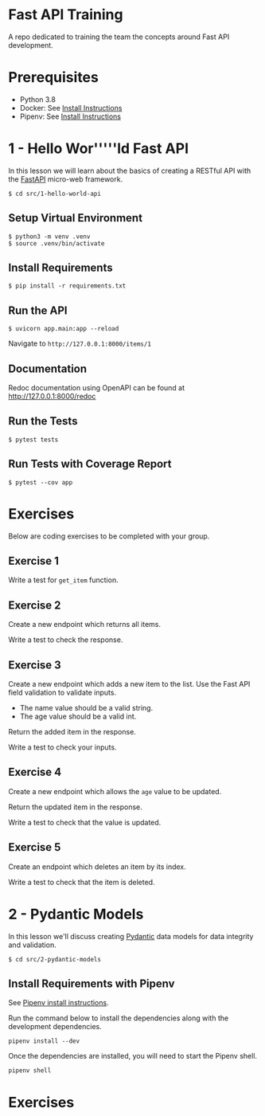 # Fast API Training

A repo dedicated to training the team the concepts around Fast API development.

# Prerequisites

- Python 3.8
- Docker: See [Install Instructions](docs/DOCKER_PIPENV.md)
- Pipenv: See [Install Instructions](docs/INSTALL_PIPENV.md)

# 1 - Hello Wor'''''ld Fast API

In this lesson we will learn about the basics of creating a RESTful API with the [FastAPI](https://fastapi.tiangolo.com/) micro-web framework.

```shell
$ cd src/1-hello-world-api
```

## Setup Virtual Environment

```shell
$ python3 -m venv .venv
$ source .venv/bin/activate
```

## Install Requirements

```shell
$ pip install -r requirements.txt
```

## Run the API

```shell
$ uvicorn app.main:app --reload
```

Navigate to `http://127.0.0.1:8000/items/1`

## Documentation

Redoc documentation using OpenAPI can be found at http://127.0.0.1:8000/redoc

## Run the Tests

```shell
$ pytest tests
```

## Run Tests with Coverage Report

```shell
$ pytest --cov app
```

# Exercises

Below are coding exercises to be completed with your group.

## Exercise 1

Write a test for `get_item` function.

## Exercise 2

Create a new endpoint which returns all items.

Write a test to check the response.

## Exercise 3

Create a new endpoint which adds a new item to the list.
Use the Fast API field validation to validate inputs.

- The name value should be a valid string.
- The age value should be a valid int.

Return the added item in the response.

Write a test to check your inputs.

## Exercise 4

Create a new endpoint which allows the `age` value to be updated.

Return the updated item in the response.

Write a test to check that the value is updated.

## Exercise 5

Create an endpoint which deletes an item by its index.

Write a test to check that the item is deleted.

# 2 - Pydantic Models

In this lesson we'll discuss creating [Pydantic](https://pydantic-docs.helpmanual.io/) data models for data integrity and validation.

```shell
$ cd src/2-pydantic-models
```

## Install Requirements with Pipenv

See [Pipenv install instructions](docs/INSTALL_PIPENV.md).

Run the command below to install the dependencies along with the development dependencies.

```shell
pipenv install --dev
```

Once the dependencies are installed, you will need to start the Pipenv shell.

```shell
pipenv shell
```

# Exercises

